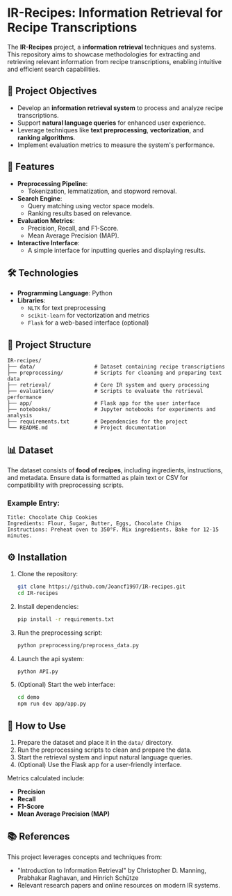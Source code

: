 # IR-Recipes: Information Retrieval for Recipe Transcriptions

The **IR-Recipes** project, a **information retrieval** techniques and systems. This repository aims to showcase methodologies for extracting and retrieving relevant information from recipe transcriptions, enabling intuitive and efficient search capabilities.

## 🎯 Project Objectives

- Develop an **information retrieval system** to process and analyze recipe transcriptions.
- Support **natural language queries** for enhanced user experience.
- Leverage techniques like **text preprocessing**, **vectorization**, and **ranking algorithms**.
- Implement evaluation metrics to measure the system's performance.

## 🚀 Features

- **Preprocessing Pipeline**:
  - Tokenization, lemmatization, and stopword removal.
- **Search Engine**:
  - Query matching using vector space models.
  - Ranking results based on relevance.
- **Evaluation Metrics**:
  - Precision, Recall, and F1-Score.
  - Mean Average Precision (MAP).
- **Interactive Interface**:
  - A simple interface for inputting queries and displaying results.

## 🛠️ Technologies

- **Programming Language**: Python
- **Libraries**:
  - `NLTK` for text preprocessing
  - `scikit-learn` for vectorization and metrics
  - `Flask` for a web-based interface (optional)

## 📂 Project Structure

```
IR-recipes/
├── data/                   # Dataset containing recipe transcriptions
├── preprocessing/          # Scripts for cleaning and preparing text data
├── retrieval/              # Core IR system and query processing
├── evaluation/             # Scripts to evaluate the retrieval performance
├── app/                    # Flask app for the user interface
├── notebooks/              # Jupyter notebooks for experiments and analysis
├── requirements.txt        # Dependencies for the project
└── README.md               # Project documentation
```

## 📊 Dataset

The dataset consists of **food of recipes**, including ingredients, instructions, and metadata. Ensure data is formatted as plain text or CSV for compatibility with preprocessing scripts.

### Example Entry:

```
Title: Chocolate Chip Cookies
Ingredients: Flour, Sugar, Butter, Eggs, Chocolate Chips
Instructions: Preheat oven to 350°F. Mix ingredients. Bake for 12-15 minutes.
```

## ⚙️ Installation

1. Clone the repository:

   ```bash
   git clone https://github.com/Joancf1997/IR-recipes.git
   cd IR-recipes
   ```

2. Install dependencies:

   ```bash
   pip install -r requirements.txt
   ```

3. Run the preprocessing script:

   ```bash
   python preprocessing/preprocess_data.py
   ```

4. Launch the api system:

   ```bash
   python API.py
   ```

5. (Optional) Start the web interface:

   ```bash
   cd demo
   npm run dev app/app.py
   ```

## 🧪 How to Use

1. Prepare the dataset and place it in the `data/` directory.
2. Run the preprocessing scripts to clean and prepare the data.
3. Start the retrieval system and input natural language queries.
4. (Optional) Use the Flask app for a user-friendly interface.


Metrics calculated include:
- **Precision**
- **Recall**
- **F1-Score**
- **Mean Average Precision (MAP)**

## 📚 References

This project leverages concepts and techniques from:
- "Introduction to Information Retrieval" by Christopher D. Manning, Prabhakar Raghavan, and Hinrich Schütze
- Relevant research papers and online resources on modern IR systems.



